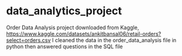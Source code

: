 # data_analytics_project
Order Data Analysis project downloaded from Kaggle, https://www.kaggle.com/datasets/ankitbansal06/retail-orders?select=orders.csv
I cleaned the data in the order_data_analysis file in python then answered questions in the SQL file 
